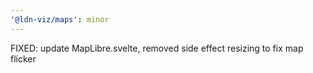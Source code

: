 ```yaml
---
'@ldn-viz/maps': minor
---
```


FIXED: update MapLibre.svelte, removed side effect resizing to fix map flicker
